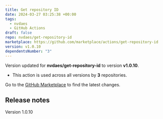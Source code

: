 ```yaml
---
title: Get repository ID
date: 2024-03-27 03:25:38 +00:00
tags:
  - nvdaes
  - GitHub Actions
draft: false
repo: nvdaes/get-repository-id
marketplace: https://github.com/marketplace/actions/get-repository-id
version: v1.0.10
dependentsNumber: "3"
---
```



Version updated for **nvdaes/get-repository-id** to version **v1.0.10**.
- This action is used across all versions by **3** repositories.

Go to the [GitHub Marketplace](https://github.com/marketplace/actions/get-repository-id) to find the latest changes.

## Release notes

Version 1.0.10
